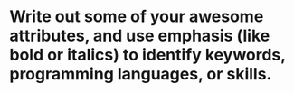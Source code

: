 # Write out some of your awesome attributes, and use emphasis (like bold or italics) to identify keywords, programming languages, or skills. 

